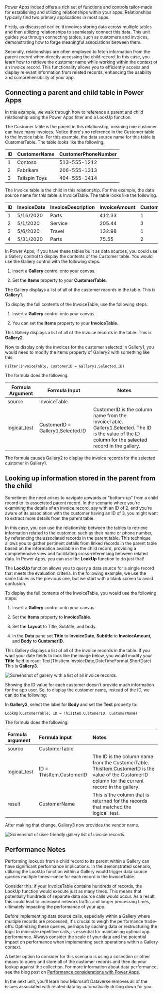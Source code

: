 Power Apps indeed offers a rich set of functions and controls tailor-made for establishing and utilizing relationships within your apps. Relationships typically find two primary applications in most apps.

Firstly, as discussed earlier, it involves storing data across multiple tables and then utilizing relationships to seamlessly connect this data. This unit guides you through connecting tables, such as customers and invoices, demonstrating how to forge meaningful associations between them.

Secondly, relationships are often employed to fetch information from the parent record when directly accessing the child record. In this case, you learn how to retrieve the customer name while working within the context of an invoice record. This functionality allows you to efficiently access and display relevant information from related records, enhancing the usability and comprehensibility of your app.

## Connecting a parent and child table in Power Apps

In this example, we walk through how to reference a parent and
child relationship using the Power Apps filter and a LookUp function.

The Customer table is the parent in this relationship, meaning one customer can have many invoices. Notice there's no reference in the
Customer table to the Invoice table. For this example, the data source
name for this table is CustomerTable. The table looks like the
following.

| ID | CustomerName   | CustomerPhoneNumber |
|--- |----------------|---------------------|
| 1  | Contoso       | 513-555-1212         |
| 2  | Fabrikam      | 206-555-1313         |
| 3  | Tailspin Toys | 404-555-1414         |

The Invoice table is the child in this relationship. For this example,
the data source name for this table is InvoiceTable. The table looks
like the following.

| ID | InvoiceDate | InvoiceDescription| InvoiceAmount | CustomerID |
|----|-------------|-------------------|---------------|------------|
| 1  | 5/16/2020   | Parts             | 412.33        | 1          |
| 2  | 5/1/2020    | Service           | 205.44        | 3          |
| 3  | 5/6/2020    | Travel            | 132.98        | 1          |
| 4  | 5/31/2020   | Parts             | 75.55         | 2          |

In Power Apps, if you have these tables built as data sources, you could use a Gallery control to display the contents of the Customer table. You would use the Gallery control with the following steps:

1. Insert a **Gallery** control onto your canvas.

1. Set the **Items** property to your **CustomerTable**.

The Gallery displays a list of all of the customer records in the
table. This is **Gallery1**.

To display the full contents of the InvoiceTable, use the following
steps:

1. Insert a **Gallery** control onto your canvas.

1. You can set the **Items** property to your **InvoiceTable**.

This Gallery displays a list of all of the invoice records in the
table. This is **Gallery2**.

Now to display only the invoices for the customer selected in Gallery1, you would need to modify the items property of Gallery2 with something like this:

    Filter(InvoiceTable, CustomerID = Gallery1.Selected.ID)

The formula does the following.

  | **Formula Argument** | **Formula Input**                 | **Notes** |
  |----------------------|-----------------------------------|-----------|
  | source               | InvoiceTable                      |  |
  | logical_test        | CustomerID = Gallery1.Selected.ID | CustomerID is the column name from the InvoiceTable. Gallery1.Selected. The ID is the value of the ID column for the selected record in the gallery. |

The formula causes Gallery2 to display the invoice records for the selected
customer in Gallery1.

## Looking up information stored in the parent from the child

Sometimes the need arises to navigate upwards or "bottom-up" from a child record to its associated parent record. In the scenario where you're examining the details of an invoice record, say with an ID of 2, and you're aware of its association with the customer having an ID of 3, you might want to extract more details from the parent table.

In this case, you can use the relationship between the tables to retrieve information related to the customer, such as their name or phone number, by referencing the associated records in the parent table. This technique allows you to gather pertinent details from linked records in the parent table based on the information available in the child record, providing a comprehensive view and facilitating cross-referencing between related data. In
Power Apps, you can use the **LookUp** function to do just that!

The **LookUp** function allows you to query a data source for a single
record that meets the evaluation criteria. In the following example, we use
the same tables as the previous one, but we start with a blank
screen to avoid confusion.

To display the full contents of the InvoiceTable, you would use the following
steps:

1. Insert a **Gallery** control onto your canvas.

1. Set the **Items** property to **InvoiceTable**.

1. Set the **Layout** to Title, Subtitle, and body.

1. In the **Data** pane set **Title** to **InvoiceDate**, **Subtitle** to **InvoiceAmount**, and **Body** to **CustomerID**.

This Gallery displays a list of all of the invoice records in the
table. If you want your date fields to look like the image below, you would modify your **Title** field to read: Text(ThisItem.InvoiceDate,DateTimeFormat.ShortDate) This is **Gallery3**.

![Screenshot of gallery with a list of all invoice records.](../media/image1.png)

Showing the ID value for each customer doesn't provide much information for the app user. So, to display the customer name, instead of the ID, we can do the following:

In **Gallery3**, select the label for **Body** and set the **Text** property to:

    LookUp(CustomerTable, ID = ThisItem.CustomerID, CustomerName)

The formula does the following:

| **Formula argument**  | **Formula input**        | **Notes** |
| :---------------------| :------------------------| :----------------------------------------------------------------------------------------------------------------------------------------------------|
| source                | CustomerTable            |  |
| logical_test         | ID = ThisItem.CustomerID | The ID is the column name from the CustomerTable. ThisItem.CustomerID is the value of the CustomerID column for the current record in the gallery.|
| result                | CustomerName             | This is the column that is returned for the records that matched the logical_test.|

After making that change, Gallery3 now provides the vendor name.

![Screenshot of user-friendly gallery list of invoice records.](../media/image2.png)

## Performance Notes

Performing lookups from a child record to its parent within a Gallery can have significant performance implications. In the demonstrated scenario, utilizing the LookUp function within a Gallery would trigger data source queries multiple times—once for each record in the InvoiceTable.

Consider this: if your InvoiceTable contains hundreds of records, the LookUp function would execute just as many times. This means that potentially hundreds of separate data source calls would occur. As a result, this could lead to increased network traffic and longer processing times, ultimately impacting the performance of your app.

Before implementing data source calls, especially within a Gallery where multiple records are processed, it's crucial to weigh the performance trade-offs. Optimizing these queries, perhaps by caching data or restructuring the logic to minimize repetitive calls, is essential for maintaining optimal app performance. Always consider the scale of your data and the potential impact on performance when implementing such operations within a Gallery context.

A better option to consider for this scenario is using a collection or
other means to query and store all of the customer records and then
do your lookup against the collection. For more information about data performance, see the blog post on [Performance considerations with Power Apps](https://powerapps.microsoft.com/blog/performance-considerations-with-powerapps/?azure-portal=true).

In the next unit, you'll learn how Microsoft Dataverse removes all of the
issues associated with related data by automatically drilling down for you.
